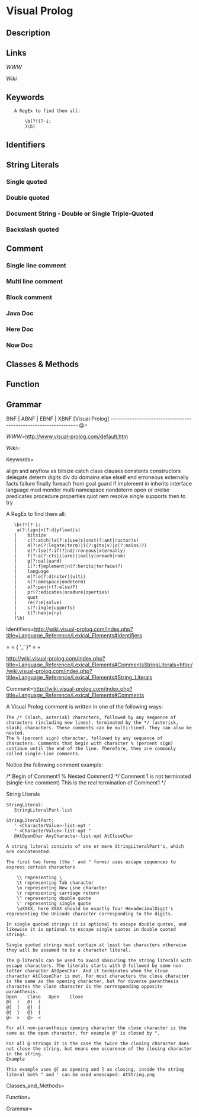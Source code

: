 
# Visual Prolog

## Description


## Links

_WWW_

_Wiki_


## Keywords
~~~
   A RegEx to find them all:

       \b(?!(?-i:
       )\b)
~~~


## Identifiers


## String Literals

### Single quoted

### Double quoted

### Document String - Double or Single Triple-Quoted

### Backslash quoted


## Comment

### Single line comment

### Multi line comment

### Block comment

### Java Doc

### Here Doc

### Now Doc


## Classes & Methods


## Function


## Grammar

BNF | ABNF | EBNF | XBNF
[Visual Prolog] ----------------------------------------------------------------
@=

_WWW_=http://www.visual-prolog.com/default.htm

_Wiki_=

Keywords=

   align and anyflow as
   bitsize
   catch class clauses constants constructors
   delegate determ digits div do domains
   else elseif end erroneous externally
   facts failure finally foreach from
   goal guard
   if implement in inherits interface
   language
   mod monitor multi
   namespace nondeterm
   open or orelse
   predicates procedure properties
   quot
   rem resolve
   single supports
   then to try


   A RegEx to find them all:

       \b(?!(?-i:
       	a(?:lign|n(?:d|yflow)|s)
       |	bitsize
       |	c(?:atch|la(?:s|use)s|onst(?:ant|ructor)s)
       |	d(?:e(?:legate|term)|i(?:gits|v)|o(?:mains)?)
       |	e(?:lse(?:if)?|nd|rroneous|xternally)
       |	f(?:a(?:cts|ilure)|inally|oreach|rom)
       |	g(?:oal|uard)
       |	i(?:f|mplement|n(?:herits|terface)?)
       |	language
       |	m(?:o(?:d|nitor)|ulti)
       |	n(?:amespace|ondeterm)
       |	o(?:pen|r(?:else)?)
       |	pr(?:edicates|ocedure|operties)
       |	quot
       |	re(?:m|solve)
       |	s(?:ingle|upports)
       |	t(?:hen|o|ry)
       )\b)

Identifiers=http://wiki.visual-prolog.com/index.php?title=Language_Reference/Lexical_Elements#Identifiers

<Identifier> = <Prefix> <WordGroups> <Suffix>
<WordGroups> = <WordGroup> { ‘_’ <WordGroup> }*
<WordGroup> = <Word>+


http://wiki.visual-prolog.com/index.php?title=Language_Reference/Lexical_Elements#CommentsStringLiterals=http://wiki.visual-prolog.com/index.php?title=Language_Reference/Lexical_Elements#String_Literals

Comment=http://wiki.visual-prolog.com/index.php?title=Language_Reference/Lexical_Elements#Comments

A Visual Prolog comment is written in one of the following ways:

    The /* (slash, asterisk) characters, followed by any sequence of characters (including new lines), terminated by the */ (asterisk, slash) characters. These comments can be multi-lined. They can also be nested.
    The % (percent sign) character, followed by any sequence of characters. Comments that begin with character % (percent sign) continue until the end of the line. Therefore, they are commonly called single-line comments.

Notice the following comment example:

/* Begin of Comment1
   % Nested Comment2 */ Comment 1 is not terminated (single-line comment)
   This is the real termination of Comment1 */



String Literals

    StringLiteral:
       StringLiteralPart-list

    StringLiteralPart:
       ' <CharacterValue>-list-opt '
       " <CharacterValue>-list-opt "
       @AtOpenChar AnyCharacter-list-opt AtCloseChar

    A string literal consists of one or more StringLiteralPart's, which are concatenated.

    The first two forms (the ' and " forms) uses escape sequences to express certain characters

        \\ representing \
        \t representing Tab character
        \n representing New Line character
        \r representing carriage return
        \" representing double quote
        \' representing single quote
        \uXXXX, here XXXX should be exactly four HexadecimalDigit's representing the Unicode character corresponding to the digits.

    In single quoted strings it is optional to escape double quotes, and likewise it is optional to escape single quotes in double quoted strings.

    Single quoted strings must contain at least two characters otherwise they will be assumed to be a character literal.

    The @-literals can be used to avoid obscuring the string literals with escape characters. The literals starts with @ followed by some non-letter character AtOpenChar. And it terminates when the close character AtCloseChar is met. For most characters the close character is the same as the opening character, but for diverse paranthesis charactes the close character is the corresponding opposite paranthesis.
    Open 	Close 	Open 	Close
    @( 	) 	@) 	(
    @[ 	] 	@] 	[
    @{ 	} 	@} 	{
    @< 	> 	@> 	<

    For all non-paranthesis opening character the close character is the same as the open character, for example @" is closed by ".

    For all @-strings it is the case the twice the closing character does not close the string, but means one occurence of the closing character in the string.
    Example

    This example uses @[ as opening and ] as closing, inside the string literal both " and ' can be used unescaped: AtString.png


Classes_and_Methods=

Function=

Grammar=

